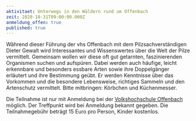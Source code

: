```yaml
---
aktivitaet: Unterwegs in den Wäldern rund um Offenbach
zeit: 2020-10-31T09:00:00.000Z
anmeldung_offen: true
published: true
---
```

Während dieser Führung der vhs Offenbach mit dem Pilzsachverständigen Dieter Gewalt wird Interessantes und Wissenswertes über die Welt der Pilze vermittelt. Gemeinsam wollen wir diese oft gut getarnten, faszinierenden Organismen suchen und aufspüren. Dabei werden auch häufige, leicht erkennbare und besonders essbare Arten sowie ihre Doppelgänger erläutert und ihre Bestimmung geübt. Er werden Kenntnisse über das Vorkommen und die besondere Lebensweise, richtiges Sammeln und den Artenschutz vermittelt. Bitte mitbringen: Körbchen und Küchenmesser. 

Die Teilnahme ist nur mit Anmeldung bei der [Volkshochschule Offenbach](http://www.vhs-offenbach.de) möglich. Der Treffpunkt wird bei Anmeldung bekannt gegeben. Die Teilnahmegebühr beträgt 15 Euro pro Person, Kinder kostenlos.